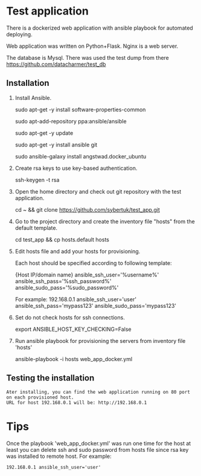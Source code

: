 # Test application

There is a dockerized web application with ansible playbook for automated deploying.

Web application was written on Python+Flask. Nginx is a web server.

The database is Mysql. There was used the test dump from there https://github.com/datacharmer/test_db

## Installation

1. Install Ansible.

    sudo apt-get -y install software-properties-common

    sudo apt-add-repository ppa:ansible/ansible

    sudo apt-get -y update

    sudo apt-get -y install ansible git

    sudo ansible-galaxy install angstwad.docker_ubuntu

2. Create rsa keys to use key-based authentication.

    ssh-keygen -t rsa

3. Open the home directory and check out git repository with the test application.

    cd ~ && git clone https://github.com/sybertuk/test_app.git

4. Go to the project directory and create the inventory file "hosts" from the default template.

    cd test_app && cp hosts.default hosts

5. Edit hosts file and add your hosts for provisioning.
    
    Each host should be specified according to following template:
    
    {Host IP/domain name} ansible_ssh_user='%username%' ansible_ssh_pass='%ssh_password%' ansible_sudo_pass='%sudo_password%'
    
    For example:
    192.168.0.1 ansible_ssh_user='user' ansible_ssh_pass='mypass123' ansible_sudo_pass='mypass123'
    
6. Set do not check hosts for ssh connections.
    
    export ANSIBLE_HOST_KEY_CHECKING=False

7. Run ansible playbook for provisioning the servers from inventory file 'hosts'

    ansible-playbook -i hosts web_app_docker.yml

## Testing the installation

    Ater installing, you can find the web application running on 80 port on each provisioned host. 
    URL for host 192.168.0.1 will be: http://192.168.0.1

# Tips
Once the playbook 'web_app_docker.yml' was run one time for the host at least you can delete ssh and sudo password from hosts file since rsa key was installed to remote host. For example:

	192.168.0.1 ansible_ssh_user='user'